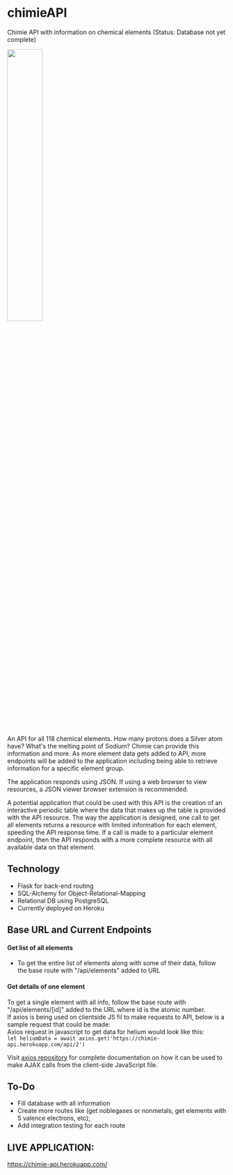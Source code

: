 # chimieAPI
Chimie API with information on chemical elements (Status: Database not yet complete)

<a><img width= 40% src="https://www.jorgeweiss.com/static/chimie-desktop.png"></a>

An API for all 118 chemical elements. How many protons does a Silver atom have? What's the melting point of Sodium? Chimie can provide this information and more. As more element data gets added to API, more endpoints will be added to the application including being able to retrieve information for a specific element group. 

The application responds using JSON. If using a web browser to view resources, a JSON viewer browser extension is recommended. 

A potential application that could be used with this API is the creation of an interactive periodic table where the data that makes up the table is provided with the API resource. The way the application is designed, one call to get all elements returns a resource with limited information for each element, speeding the API response time. If a call is made to a particular element endpoint, then the API responds with a more complete resource with all available data on that element. 



## Technology
- Flask for back-end routing
- SQL-Alchemy for Object-Relational-Mapping
- Relational DB using PostgreSQL
- Currently deployed on Heroku

## Base URL and Current Endpoints
#### Get list of all elements
- To get the entire list of elements along with some of their data, follow the base route with "/api/elements" added to URL
  
#### Get details of one element
To get a single element with all info, follow the base route with "/api/elements/[id]" added to the URL where id is the atomic number.  
If axios is being used on clientside JS fil to make requests to API, below is a sample request that could be made:  
Axios request in javascript to get data for helium would look like this:  
`let heliumData = await axios.get('https://chimie-api.herokuapp.com/api/2')`  

Visit [axios repository](https://github.com/axios/axios) for complete documentation on how it can be used to make AJAX calls from the client-side JavaScript file. 


## To-Do
- Fill database with all information
- Create more routes like (get noblegases or nonmetals, get elements with 5 valence electrons, etc);
- Add integration testing for each route

## LIVE APPLICATION:
https://chimie-api.herokuapp.com/
